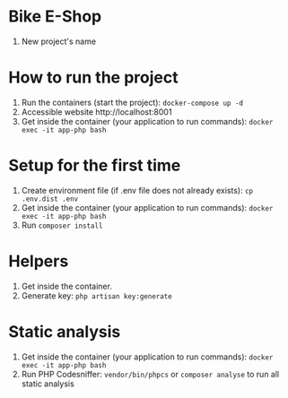 # Bike E-Shop
1. New project's name


# How to run the project

1. Run the containers (start the project): ```docker-compose up -d```
2. Accessible website http://localhost:8001
3. Get inside the container (your application to run commands): ```docker exec -it app-php bash```


# Setup for the first time

1. Create environment file (if .env file does not already exists): ```cp .env.dist .env```
2. Get inside the container (your application to run commands): ```docker exec -it app-php bash```
3. Run ```composer install```


# Helpers

1. Get inside the container.
2. Generate key: ```php artisan key:generate```


# Static analysis

1. Get inside the container (your application to run commands): ```docker exec -it app-php bash```
2. Run PHP Codesniffer: ```vendor/bin/phpcs``` or ```composer analyse``` to run all static analysis

